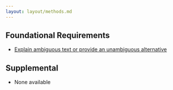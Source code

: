 ```yaml
---
layout: layout/methods.md
---
```



## Foundational Requirements

<div class="nested">

- [Explain ambiguous text or provide an unambiguous alternative](explain-ambiguous-text)

</div>

## Supplemental

<div class="nested">

- None available

</div>